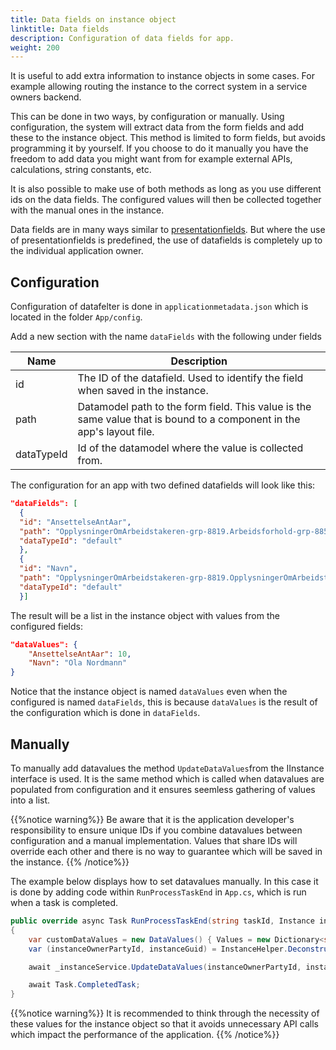 ```yaml
---
title: Data fields on instance object
linktitle: Data fields
description: Configuration of data fields for app.
weight: 200
---
```


It is useful to add extra information to instance objects in some cases. For example allowing routing the instance to the correct system in a service owners backend.

This can be done in two ways, by configuration or manually. Using configuration, the system will extract data from the form fields and add these to the instance object. This method is limited to form fields, but avoids programming it by yourself. If you choose to do it manually you have the freedom to add data you might want from for example external APIs, calculations, string constants, etc.

It is also possible to make use of both methods as long as you use different ids on the data fields. The configured values will then be collected together with the manual ones in the instance.

Data fields are in many ways similar to [presentationfields](../presentationfields/_index.md). But where the use of presentationfields is predefined, the use of datafields is completely up to the individual application owner.  

## Configuration
Configuration of datafelter is done in `applicationmetadata.json` which is located in the folder `App/config`.

Add a new section with the name `dataFields` with the following under fields

 Name     | Description
----------|------------
id        | The ID of the datafield. Used to identify the field when saved in the instance. 
path      | Datamodel path to the form field. This value is the same value that is bound to a component in the app's layout file. 
dataTypeId| Id of the datamodel where the value is collected from.

The configuration for an app with two defined datafields will look like this:

  ```json
"dataFields": [
    {
    "id": "AnsettelseAntAar",
    "path": "OpplysningerOmArbeidstakeren-grp-8819.Arbeidsforhold-grp-8856.AnsattAar-datadef-33267.value",
    "dataTypeId": "default"
    },
    {
    "id": "Navn",
    "path": "OpplysningerOmArbeidstakeren-grp-8819.OpplysningerOmArbeidstakeren-grp-8855.AnsattNavn-datadef-1223.value",
    "dataTypeId": "default"
    }]
  ```

The result will be a list in the instance object with values from the configured fields:
```json
"dataValues": {
    "AnsettelseAntAar": 10,
    "Navn": "Ola Nordmann"
}
```
Notice that the instance object is named `dataValues` even when the configured is named `dataFields`, this is because `dataValues` is the 
result of the configuration which is done in `dataFields`.

## Manually
To manually add datavalues the method `UpdateDataValues`from the IInstance interface is used. It is the same method which is called when datavalues are populated from configuration and it ensures seemless gathering of values into a list. 

{{%notice warning%}}
Be aware that it is the application developer's responsibility to ensure unique IDs if you combine datavalues between configuration and a manual implementation.
Values that share IDs will override each other and there is no way to guarantee which will be saved in the instance. 
{{% /notice%}}

The example below displays how to set datavalues manually. In this case it is done by adding code 
within `RunProcessTaskEnd` in `App.cs`, which is run when a task is completed.

```cs
public override async Task RunProcessTaskEnd(string taskId, Instance instance)
{
    var customDataValues = new DataValues() { Values = new Dictionary<string, string>() { { "customKey", "customValue" } } };
    var (instanceOwnerPartyId, instanceGuid) = InstanceHelper.DeconstructInstanceIdFromUrl(_httpContextAccessor.HttpContext.Request.Path.Value);

    await _instanceService.UpdateDataValues(instanceOwnerPartyId, instanceGuid, customDataValues);

    await Task.CompletedTask;
}
```

{{%notice warning%}}
It is recommended to think through the necessity of these values for the instance object so that it avoids unnecessary API calls which impact the performance of the application.
{{% /notice%}}
